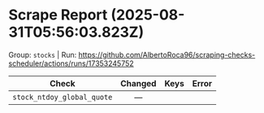 # Scrape Report (2025-08-31T05:56:03.823Z)

Group: `stocks`  |  Run: https://github.com/AlbertoRoca96/scraping-checks-scheduler/actions/runs/17353245752

| Check | Changed | Keys | Error |
|---|:---:|:--|:--|
| `stock_ntdoy_global_quote` | — |  |  |
